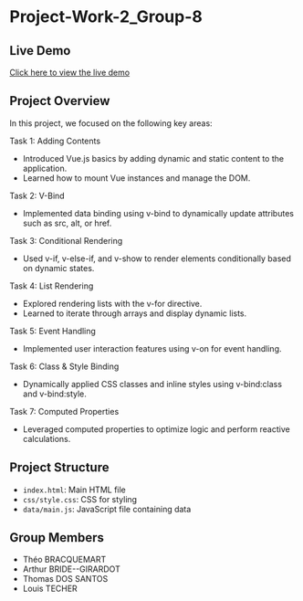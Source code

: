 # Project-Work-2_Group-8

## Live Demo
[Click here to view the live demo](https://thomdoss.github.io/Project-Work-2_Group-8/)

## Project Overview
In this project, we focused on the following key areas:

Task 1: Adding Contents
 - Introduced Vue.js basics by adding dynamic and static content to the application.
 - Learned how to mount Vue instances and manage the DOM.

Task 2: V-Bind
 - Implemented data binding using v-bind to dynamically update attributes such as src, alt, or href.

Task 3: Conditional Rendering
 - Used v-if, v-else-if, and v-show to render elements conditionally based on dynamic states.

Task 4: List Rendering
 - Explored rendering lists with the v-for directive.
 - Learned to iterate through arrays and display dynamic lists.

Task 5: Event Handling
 - Implemented user interaction features using v-on for event handling.

Task 6: Class & Style Binding
 - Dynamically applied CSS classes and inline styles using v-bind:class and v-bind:style.

Task 7: Computed Properties
- Leveraged computed properties to optimize logic and perform reactive calculations.

## Project Structure
- `index.html`: Main HTML file
- `css/style.css`: CSS for styling
- `data/main.js`: JavaScript file containing data


## Group Members
- Théo BRACQUEMART
- Arthur BRIDE--GIRARDOT
- Thomas DOS SANTOS
- Louis TECHER
